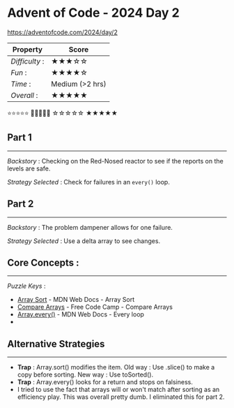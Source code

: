 # Advent of Code - 2024 Day 2
https://adventofcode.com/2024/day/2

| Property | Score |
|-------|---------|
|*Difficulty* :|★★★☆☆|
|*Fun* :|★★★★☆|
|*Time* :| Medium (>2 hrs)|
|*Overall* :|★★★★★|

⭐⭐⭐⭐⭐ 🌟🌟🌟🌟🌟 ☆☆☆☆☆ ★★★★★

## Part 1
---
*Backstory* : Checking on the Red-Nosed reactor to see if the reports on the levels are safe.

*Strategy Selected* : Check for failures in an `every()` loop.

## Part 2
---
*Backstory* : The problem dampener allows for one failure.

*Strategy Selected* : Use a delta array to see changes.

## Core Concepts :
---
*Puzzle Keys* :
- [Array Sort](https://developer.mozilla.org/en-US/docs/Web/JavaScript/Reference/Global_Objects/Array/sort) - MDN Web Docs - Array Sort
- [Compare Arrays](https://www.freecodecamp.org/news/how-to-compare-arrays-in-javascript/) - Free Code Camp - Compare Arrays
- [Array.every()](https://developer.mozilla.org/en-US/docs/Web/JavaScript/Reference/Global_Objects/Array/every) - MDN Web Docs - Every loop
- 

## Alternative Strategies
---
- **Trap** : Array.sort() modifies the item. Old way : Use .slice() to make a copy before sorting.  New way : Use toSorted().
- **Trap** : Array.every() looks for a return and stops on falsiness.
- I tried to use the fact that arrays will or won't match after sorting as an efficiency play.  This was overall pretty dumb.  I eliminated this for part 2.

